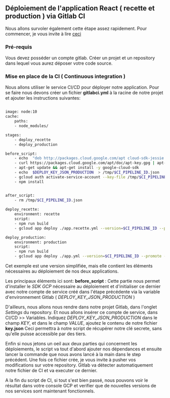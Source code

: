 ## Déploiement de l'application React ( recette et production ) via Gitlab CI

  

Nous allons survoler également cette étape assez rapidement.
Pour commencer, je vous invite à lire [ceci](https://codelabs.eleven-labs.com/course/fr/gitlab-ci-js/)


### Pré-requis

Vous devez posséder un compte gitlab.
Créer un projet et un repository dans lequel vous aurez déposer votre code source.

 
### Mise en place de la CI ( Continuous integration )


Nous allons utiliser le service CI/CD pour déployer notre application.
Pour se faire nous devons créer un fichier **gitlabci.yml** à la racine de notre projet et ajouter les instructions suivantes:

  
```bash

image: node:10
cache:
    paths:
    - node_modules/

stages:
    - deploy_recette
    - deploy_production

before_script:
    - echo  "deb http://packages.cloud.google.com/apt cloud-sdk-jessie main"  | tee /etc/apt/sources.list.d/google-cloud-sdk.list
    - curl https://packages.cloud.google.com/apt/doc/apt-key.gpg | apt-key add -
    - apt-get update && apt-get install -y google-cloud-sdk
    - echo  $DEPLOY_KEY_JSON_PRODUCTION  > /tmp/$CI_PIPELINE_ID.json
    - gcloud auth activate-service-account --key-file /tmp/$CI_PIPELINE_ID.json
    - npm install


after_script:
    - rm /tmp/$CI_PIPELINE_ID.json
  
deploy_recette:
    environment: recette
    script:
    - npm run build
    - gcloud app deploy ./app.recette.yml --version=$CI_PIPELINE_ID --promote --stop-previous-version

deploy_production:
    environment: production
    script:
    - npm run build
    - gcloud app deploy ./app.yml --version=$CI_PIPELINE_ID --promote --stop-previous-version

```

Cet exemple est une version simplifiée, mais elle contient les éléments nécessaires au déploiement de nos deux applications.

Les principaux éléments ici sont:
**before_script** : Cette partie nous permet d'installer le *SDK GCP* nécessaire au déploiement et d'initialiser ce dernier avec notre compte de service créé dans l'étape précédente via la variable d'environnement Gitlab ( *DEPLOY_KEY_JSON_PRODUCTION* )

D'ailleurs, nous allons nous rendre dans notre projet Gitlab, dans l'onglet *Settings* du repository.
Et nous allons insérer ce compte de service, dans CI/CD >> Variables.
Indiquez *DEPLOY_KEY_JSON_PRODUCTION* dans le champ *KEY*, et dans le champ *VALUE*, ajoutez le contenu de notre fichier **key.json**
Ceci permettra à notre script de récupérer notre clé secrete, sans qu'elle puisse accessible par des tiers.

Enfin si nous jetons un oeil aux deux parties qui concernent les déploiements, le script va tout d'abord ajouter nos dépendances et ensuite lancer la commande que nous avons lancé à la main dans le step précédent.
Une fois ce fichier crée, je vous invite à pusher vos modifications sur votre repository.
Gitlab va détecter automatiquement notre fichier de CI et va executer ce dernier.

A la fin du script de CI, si tout s'est bien passé, nous pouvons voir le résultat dans votre console GCP et verifier que de nouvelles versions de nos services sont maintenant fonctionnels.